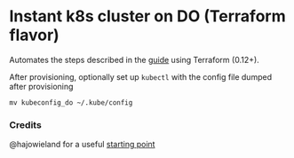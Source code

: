 # Instant k8s cluster on DO (Terraform flavor)
Automates the steps described in the [guide](https://gist.github.com/onpaws/3379908bb236bebabeb7678600cab003) using Terraform (0.12+).

After provisioning, optionally set up `kubectl` with the config file dumped after provisioning

`mv kubeconfig_do ~/.kube/config`

### Credits
@hajowieland for a useful [starting point](https://github.com/hajowieland/terraform-digitalocean-k8s)
